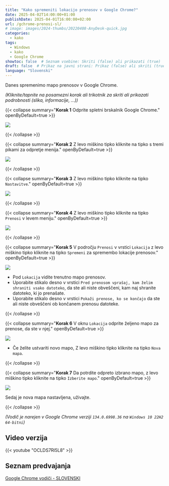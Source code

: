 ```yaml
---
title: "Kako spremeniti lokacijo prenosov v Google Chrome?"
date: 2025-04-02T14:00:00+01:00
publishDate: 2025-04-01T16:00:00+02:00
url: /gchrome-prenosi-sl/
# image: images/2024-thumbs/20220408-AnyDesk-quick.jpg
categories: 
  - kako
tags: 
  - Windows
  - kako
  - Google Chrome
showtoc: false  # Seznam vsebine: Skriti (false) ali prikazati (true)
draft: false  # Prikaz na javni strani: Prikaz (false) ali skriti (true)
language: "Slovenski"
---
```


Danes spremenimo mapo prenosov v Google Chrome.

*(Kliknite/tapnite na posamezni korak ali trikotnik za skriti ali prikazati podrobnosti (slika, informacije, ...))*

{{< collapse summary="**Korak 1** Odprite spletni brskalnik Google Chrome." openByDefault=true >}}

 ![](/images/Google-Chrome/GChrome_desktop_shortcut.jpeg)

{{< /collapse >}}

{{< collapse summary="**Korak 2** Z levo miškino tipko kliknite na tipko s tremi pikami za odpretje menija." openByDefault=true >}}

 ![](/images/Google-Chrome/Sl_-_GChrome_-_3_pike_tipka.jpeg)

{{< /collapse >}}

{{< collapse summary="**Korak 3** Z levo miškino tipko kliknite na tipko `Nastavitve`." openByDefault=true >}}

 ![](/images/Google-Chrome/Sl_-_GChrome_-_meni_-_Nastavitve.jpeg)

{{< /collapse >}}

{{< collapse summary="**Korak 4** Z levo miškino tipko kliknite na tipko `Prenosi` v levem meniju." openByDefault=true >}}

   ![](/images/Google-Chrome/Sl_-_GChrome_-_Nastavitve_-_Prenosi.jpeg)

{{< /collapse >}}

{{< collapse summary="**Korak 5** V področju `Prenosi` v vrstici `Lokacija` z levo miškino tipko kliknite na tipko `Spremeni` za spremembo lokacije prenosov." openByDefault=true >}}
   
   ![](/images/Google-Chrome/Sl_-_GChrome_-_Nastavitve_-_Prenosi_-_Spremeni.jpeg)

   - Pod `Lokacija` vidite trenutno mapo prenosov.
   - Uporabite stikalo desno v vrstici `Pred prenosom vprašaj, kam želim shraniti vsako datoteko`, da ste ali niste obveščeni, kam naj shranite datoteko, ki jo prenašate.
   - Uporabite stikalo desno v vrstici `Pokaži prenose, ko se končajo` da ste ali niste obveščeni ob končanem prenosu datoteke.

{{< /collapse >}}

{{< collapse summary="**Korak 6** V oknu `Lokacija` odprite željeno mapo za prenose, da ste v njej." openByDefault=true >}}
   
   ![](/images/Google-Chrome/Sl_-_GChrome_-_Nastavitve_-_Prenosi_-_Spremeni_-_Lokacija.jpeg)

   - Če želite ustvariti novo mapo, Z levo miškino tipko kliknite na tipko `Nova mapa`. 

{{< /collapse >}}

{{< collapse summary="**Korak 7** Da potrdite odpreto izbrano mapo, z levo miškino tipko kliknite na tipko `Izberite mapo`." openByDefault=true >}}
   
   ![](/images/Google-Chrome/Sl_-_GChrome_-_Nastavitve_-_Prenosi_-_Spremeni_-_Izberite_mapo.jpeg)

   Sedaj je nova mapa nastavljena, uživajte.

{{< /collapse >}}

*(Vodič je narejen v Google Chrome verziji `134.0.6998.36` na `Windows 10 22H2 64-bitni`)*

## Video verzija

{{< youtube "OCLDS7Rl5L8" >}}

## Seznam predvajanja

[Google Chrome vodiči - SLOVENSKI](https://www.youtube.com/playlist?list=PLbvZxzmdNckz9HYQyjkBTiQu0GxfCDjwf "Kliknite/tapnite da odprete YouTube predvajalni seznam!")

